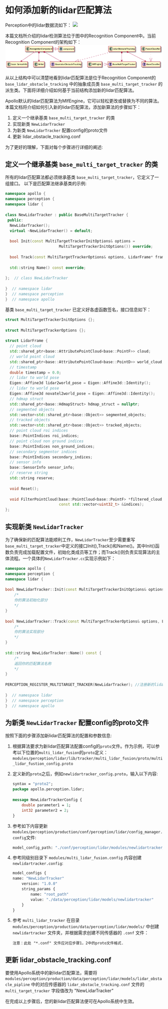 # 如何添加新的lidar匹配算法

Perception中的lidar数据流如下：
![](https://github.com/ApolloAuto/apollo/blob/master/docs/specs/images/lidar_perception_data_flow.png)

本篇文档所介绍的lidar检测算法位于图中的Recognition Component中。当前Recognition Component的架构如下：
![lidar recognition](images/lidar_recognition.png)

从以上结构中可以清楚地看到lidar匹配算法是位于Recognition Component的 `base_lidar_obstacle_tracking` 中的抽象成员类 `base_multi_target_tracker` 的派生类。下面将详细介绍如何基于当前结构添加新的lidar匹配算法。

Apollo默认的lidar匹配算法为MlfEngine，它可以轻松更改或替换为不同的算法。本篇文档将介绍如何引入新的lidar匹配算法，添加新算法的步骤如下：

1. 定义一个继承基类 `base_multi_target_tracker` 的类
2. 实现新类 `NewLidarTracker`
3. 为新类 `NewLidarTracker` 配置config的proto文件
4. 更新 lidar_obstacle_tracking.conf

为了更好的理解，下面对每个步骤进行详细的阐述:

## 定义一个继承基类 `base_multi_target_tracker` 的类

所有的lidar匹配算法都必须继承基类 `base_multi_target_tracker`，它定义了一组接口。 以下是匹配算法继承基类的示例:

```c++
namespace apollo {
namespace perception {
namespace lidar {

class NewLidarTracker : public BaseMultiTargetTracker {
 public:
  NewLidarTracker();
  virtual ~NewLidarTracker() = default;

  bool Init(const MultiTargetTrackerInitOptions& options =
                        MultiTargetTrackerInitOptions()) override;

  bool Track(const MultiTargetTrackerOptions& options, LidarFrame* frame) override;

  std::string Name() const override;

};  // class NewLidarTracker

}  // namespace lidar
}  // namespace perception
}  // namespace apollo
```

基类 `base_multi_target_tracker` 已定义好各虚函数签名，接口信息如下：

```c++
struct MultiTargetTrackerInitOptions {};

struct MultiTargetTrackerOptions {};

struct LidarFrame {
  // point cloud
  std::shared_ptr<base::AttributePointCloud<base::PointF>> cloud;
  // world point cloud
  std::shared_ptr<base::AttributePointCloud<base::PointD>> world_cloud;
  // timestamp
  double timestamp = 0.0;
  // lidar to world pose
  Eigen::Affine3d lidar2world_pose = Eigen::Affine3d::Identity();
  // lidar to world pose
  Eigen::Affine3d novatel2world_pose = Eigen::Affine3d::Identity();
  // hdmap struct
  std::shared_ptr<base::HdmapStruct> hdmap_struct = nullptr;
  // segmented objects
  std::vector<std::shared_ptr<base::Object>> segmented_objects;
  // tracked objects
  std::vector<std::shared_ptr<base::Object>> tracked_objects;
  // point cloud roi indices
  base::PointIndices roi_indices;
  // point cloud non ground indices
  base::PointIndices non_ground_indices;
  // secondary segmentor indices
  base::PointIndices secondary_indices;
  // sensor info
  base::SensorInfo sensor_info;
  // reserve string
  std::string reserve;

  void Reset();

  void FilterPointCloud(base::PointCloud<base::PointF> *filtered_cloud,
                        const std::vector<uint32_t> &indices);
};
```

## 实现新类 `NewLidarTracker`

为了确保新的匹配算法能顺利工作，`NewLidarTracker`至少需要重写`base_multi_target_tracker`中定义的接口Init(),Track()和Name()。其中Init()函数负责完成加载配置文件，初始化类成员等工作；而Track()则负责实现算法的主体流程。一个具体的`NewLidarTracker.cc`实现示例如下：

```c++
namespace apollo {
namespace perception {
namespace lidar {

bool NewLidarTracker::Init(const MultiTargetTrackerInitOptions& options) {
    /*
    你的算法初始化部分
    */
}

bool NewLidarTracker::Track(const MultiTargetTrackerOptions& options, LidarFrame* frame) {
    /*
    你的算法实现部分
    */
}

std::string NewLidarTracker::Name() const {
    /*
    返回你的匹配算法名称
    */
}

PERCEPTION_REGISTER_MULTITARGET_TRACKER(NewLidarTracker); //注册新的lidar_tracker

}  // namespace lidar
}  // namespace perception
}  // namespace apollo
```


## 为新类 `NewLidarTracker` 配置config的proto文件

按照下面的步骤添加新lidar匹配算法的配置和参数信息:

1. 根据算法要求为新lidar匹配算法配置config的`proto`文件。作为示例，可以参考以下位置的`multi_lidar_fusion`的`proto`定义：`modules/perception/lidar/lib/tracker/multi_lidar_fusion/proto/multi_lidar_fustion_config.proto`

2. 定义新的`proto`之后，例如`newlidartracker_config.proto`，输入以下内容:

    ```protobuf
    syntax = "proto2";
    package apollo.perception.lidar;

    message NewLidarTrackerConfig {
        double parameter1 = 1;
        int32 parameter2 = 2;
    }
    ```

3. 参考如下内容更新 `modules/perception/production/conf/perception/lidar/config_manager.config`文件:

    ```protobuf
    model_config_path: "./conf/perception/lidar/modules/newlidartracker_config.config"
    ```

4. 参考同级别目录下 `modules/multi_lidar_fusion.config` 内容创建 `newlidartracker.config`:

    ```protobuf
    model_configs {
    name: "NewLidarTracker"
        version: "1.0.0"
        string_params {
            name: "root_path"
            value: "./data/perception/lidar/models/newlidartracker"
        }
    }
    ```

5. 参考 `multi_lidar_tracker` 在目录 `modules/perception/production/data/perception/lidar/models/` 中创建 `newlidartracker` 文件夹，并根据需求创建不同传感器的 `.conf` 文件：

    ```
    注意：此处 "*.conf" 文件应对应步骤1，2中的proto文件格式.
    ```

## 更新 lidar_obstacle_tracking.conf

要使用Apollo系统中的新lidar匹配算法，需要将 `modules/perception/production/data/perception/lidar/models/lidar_obstacle_pipline` 中的对应传感器的 `lidar_obstacle_tracking.conf` 文件的 `multi_target_tracker` 字段值改为 "NewLidarTracker"

在完成以上步骤后，您的新lidar匹配算法便可在Apollo系统中生效。
